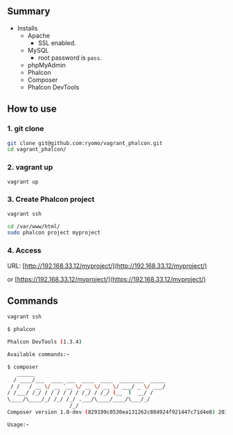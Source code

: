 ## Summary
* Installs
    * Apache
        * SSL enabled.
    * MySQL
        * root password is `pass`.
    * phpMyAdmin
    * Phalcon
    * Composer
    * Phalcon DevTools

## How to use
### 1. git clone
```sh
git clone git@github.com:ryomo/vagrant_phalcon.git
cd vagrant_phalcon/
```

### 2. vagrant up
```sh
vagrant up
```

### 3. Create Phalcon project
```sh
vagrant ssh
```

```sh
cd /var/www/html/
sudo phalcon project myproject
```

### 4. Access

URL: [http://192.168.33.12/myproject/](http://192.168.33.12/myproject/)

  or [https://192.168.33.12/myproject/](https://192.168.33.12/myproject/)


## Commands
```sh
vagrant ssh
```

```sh
$ phalcon

Phalcon DevTools (1.3.4)

Available commands:~
```

```sh
$ composer
   ______
  / ____/___  ____ ___  ____  ____  ________  _____
 / /   / __ \/ __ `__ \/ __ \/ __ \/ ___/ _ \/ ___/
/ /___/ /_/ / / / / / / /_/ / /_/ (__  )  __/ /
\____/\____/_/ /_/ /_/ .___/\____/____/\___/_/
                    /_/
Composer version 1.0-dev (829199c0530ea131262c804924f921447c71d4e8) 2015-03-16 13:11:02

Usage:~
```
